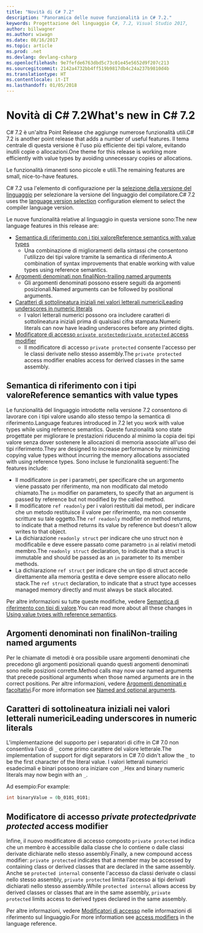 ```yaml
---
title: "Novità di C# 7.2"
description: "Panoramica delle nuove funzionalità in C# 7.2."
keywords: Progettazione del linguaggio C#, 7.2, Visual Studio 2017,
author: billwagner
ms.author: wiwagn
ms.date: 08/16/2017
ms.topic: article
ms.prod: .net
ms.devlang: devlang-csharp
ms.openlocfilehash: 9e7fefde6763dbd5c73c01e45e5652d9f207c213
ms.sourcegitcommit: 2142a4732bb4ff519b9817db4c24a237b9810d4b
ms.translationtype: HT
ms.contentlocale: it-IT
ms.lasthandoff: 01/05/2018
---
```

# <a name="whats-new-in-c-72"></a><span data-ttu-id="20c82-104">Novità di C# 7.2</span><span class="sxs-lookup"><span data-stu-id="20c82-104">What's new in C# 7.2</span></span>

<span data-ttu-id="20c82-105">C# 7.2 è un'altra Point Release che aggiunge numerose funzionalità utili.</span><span class="sxs-lookup"><span data-stu-id="20c82-105">C# 7.2 is another point release that adds a number of useful features.</span></span>
<span data-ttu-id="20c82-106">Il tema centrale di questa versione è l'uso più efficiente dei tipi valore, evitando inutili copie o allocazioni.</span><span class="sxs-lookup"><span data-stu-id="20c82-106">One theme for this release is working more efficiently with value types by avoiding unnecessary copies or allocations.</span></span> 

<span data-ttu-id="20c82-107">Le funzionalità rimanenti sono piccole e utili.</span><span class="sxs-lookup"><span data-stu-id="20c82-107">The remaining features are small, nice-to-have features.</span></span>

<span data-ttu-id="20c82-108">C# 7.2 usa l'elemento di configurazione per la [selezione della versione del linguaggio](csharp-7-1.md#language-version-selection) per selezionare la versione del linguaggio del compilatore.</span><span class="sxs-lookup"><span data-stu-id="20c82-108">C# 7.2 uses the [language version selection](csharp-7-1.md#language-version-selection) configuration element to select the compiler language version.</span></span>

<span data-ttu-id="20c82-109">Le nuove funzionalità relative al linguaggio in questa versione sono:</span><span class="sxs-lookup"><span data-stu-id="20c82-109">The new language features in this release are:</span></span>

* [<span data-ttu-id="20c82-110">Semantica di riferimento con i tipi valore</span><span class="sxs-lookup"><span data-stu-id="20c82-110">Reference semantics with value types</span></span>](#reference-semantics-with-value-types)
  - <span data-ttu-id="20c82-111">Una combinazione di miglioramenti della sintassi che consentono l'utilizzo dei tipi valore tramite la semantica di riferimento.</span><span class="sxs-lookup"><span data-stu-id="20c82-111">A combination of syntax improvements that enable working with value types using reference semantics.</span></span>
* [<span data-ttu-id="20c82-112">Argomenti denominati non finali</span><span class="sxs-lookup"><span data-stu-id="20c82-112">Non-trailing named arguments</span></span>](#non-trailing-named-arguments)
  - <span data-ttu-id="20c82-113">Gli argomenti denominati possono essere seguiti da argomenti posizionali.</span><span class="sxs-lookup"><span data-stu-id="20c82-113">Named arguments can be followed by positional arguments.</span></span>
* [<span data-ttu-id="20c82-114">Caratteri di sottolineatura iniziali nei valori letterali numerici</span><span class="sxs-lookup"><span data-stu-id="20c82-114">Leading underscores in numeric literals</span></span>](#leading-underscores-in-numeric-literals)
  - <span data-ttu-id="20c82-115">I valori letterali numerici possono ora includere caratteri di sottolineatura iniziali prima di qualsiasi cifra stampata.</span><span class="sxs-lookup"><span data-stu-id="20c82-115">Numeric literals can now have leading underscores before any printed digits.</span></span>
* [<span data-ttu-id="20c82-116">Modificatore di accesso `private protected`</span><span class="sxs-lookup"><span data-stu-id="20c82-116">`private protected` access modifier</span></span>](#private-protected)
  - <span data-ttu-id="20c82-117">Il modificatore di accesso `private protected` consente l'accesso per le classi derivate nello stesso assembly.</span><span class="sxs-lookup"><span data-stu-id="20c82-117">The `private protected` access modifier enables access for derived classes in the same assembly.</span></span>

## <a name="reference-semantics-with-value-types"></a><span data-ttu-id="20c82-118">Semantica di riferimento con i tipi valore</span><span class="sxs-lookup"><span data-stu-id="20c82-118">Reference semantics with value types</span></span>

<span data-ttu-id="20c82-119">Le funzionalità del linguaggio introdotte nella versione 7.2 consentono di lavorare con i tipi valore usando allo stesso tempo la semantica di riferimento.</span><span class="sxs-lookup"><span data-stu-id="20c82-119">Language features introduced in 7.2 let you work with value types while using reference semantics.</span></span> <span data-ttu-id="20c82-120">Queste funzionalità sono state progettate per migliorare le prestazioni riducendo al minimo la copia dei tipi valore senza dover sostenere le allocazioni di memoria associate all'uso dei tipi riferimento.</span><span class="sxs-lookup"><span data-stu-id="20c82-120">They are designed to increase performance by minimizing copying value types without incurring the memory allocations associated with using reference types.</span></span> <span data-ttu-id="20c82-121">Sono incluse le funzionalità seguenti:</span><span class="sxs-lookup"><span data-stu-id="20c82-121">The features include:</span></span>

 - <span data-ttu-id="20c82-122">Il modificatore `in` per i parametri, per specificare che un argomento viene passato per riferimento, ma non modificato dal metodo chiamato.</span><span class="sxs-lookup"><span data-stu-id="20c82-122">The `in` modifier on parameters, to specify that an argument is passed by reference but not modified by the called method.</span></span>
 - <span data-ttu-id="20c82-123">Il modificatore `ref readonly` per i valori restituiti dai metodi, per indicare che un metodo restituisce il valore per riferimento, ma non consente scritture su tale oggetto.</span><span class="sxs-lookup"><span data-stu-id="20c82-123">The `ref readonly` modifier on method returns, to indicate that a method returns its value by reference but doesn't allow writes to that object.</span></span>
 - <span data-ttu-id="20c82-124">La dichiarazione `readonly struct` per indicare che uno struct non è modificabile e deve essere passato come parametro `in` ai relativi metodi membro.</span><span class="sxs-lookup"><span data-stu-id="20c82-124">The `readonly struct` declaration, to indicate that a struct is immutable and should be passed as an `in` parameter to its member methods.</span></span>
 - <span data-ttu-id="20c82-125">La dichiarazione `ref struct` per indicare che un tipo di struct accede direttamente alla memoria gestita e deve sempre essere allocato nello stack.</span><span class="sxs-lookup"><span data-stu-id="20c82-125">The `ref struct` declaration, to indicate that a struct type accesses managed memory directly and must always be stack allocated.</span></span>

<span data-ttu-id="20c82-126">Per altre informazioni su tutte queste modifiche, vedere [Semantica di riferimento con tipi di valore](../reference-semantics-with-value-types.md).</span><span class="sxs-lookup"><span data-stu-id="20c82-126">You can read more about all these changes in [Using value types with reference semantics](../reference-semantics-with-value-types.md).</span></span>

## <a name="non-trailing-named-arguments"></a><span data-ttu-id="20c82-127">Argomenti denominati non finali</span><span class="sxs-lookup"><span data-stu-id="20c82-127">Non-trailing named arguments</span></span>

<span data-ttu-id="20c82-128">Per le chiamate di metodi è ora possibile usare argomenti denominati che precedono gli argomenti posizionali quando questi argomenti denominati sono nelle posizioni corrette.</span><span class="sxs-lookup"><span data-stu-id="20c82-128">Method calls may now use named arguments that precede positional arguments when those named arguments are in the correct positions.</span></span> <span data-ttu-id="20c82-129">Per altre informazioni, vedere [Argomenti denominati e facoltativi](../programming-guide/classes-and-structs/named-and-optional-arguments.md).</span><span class="sxs-lookup"><span data-stu-id="20c82-129">For more information see [Named and optional arguments](../programming-guide/classes-and-structs/named-and-optional-arguments.md).</span></span>

## <a name="leading-underscores-in-numeric-literals"></a><span data-ttu-id="20c82-130">Caratteri di sottolineatura iniziali nei valori letterali numerici</span><span class="sxs-lookup"><span data-stu-id="20c82-130">Leading underscores in numeric literals</span></span>

<span data-ttu-id="20c82-131">L'implementazione del supporto per i separatori di cifre in C# 7.0 non consentiva l'uso di `_` come primo carattere del valore letterale.</span><span class="sxs-lookup"><span data-stu-id="20c82-131">The implementation of support for digit separators in C# 7.0 didn't allow the `_` to be the first character of the literal value.</span></span> <span data-ttu-id="20c82-132">I valori letterali numerici esadecimali e binari possono ora iniziare con `_`.</span><span class="sxs-lookup"><span data-stu-id="20c82-132">Hex and binary numeric literals may now begin with an `_`.</span></span> 

<span data-ttu-id="20c82-133">Ad esempio:</span><span class="sxs-lookup"><span data-stu-id="20c82-133">For example:</span></span>

```csharp
int binaryValue = 0b_0101_0101;
```

## <a name="private-protected-access-modifier"></a><span data-ttu-id="20c82-134">Modificatore di accesso _private protected_</span><span class="sxs-lookup"><span data-stu-id="20c82-134">_private protected_ access modifier</span></span>

<span data-ttu-id="20c82-135">Infine, il nuovo modificatore di accesso composto `private protected` indica che un membro è accessibile dalla classe che lo contiene o dalle classi derivate dichiarate nello stesso assembly.</span><span class="sxs-lookup"><span data-stu-id="20c82-135">Finally, a new compound access modifier: `private protected` indicates that a member may be accessed by containing class or derived classes that are declared in the same assembly.</span></span> <span data-ttu-id="20c82-136">Anche se `protected internal` consente l'accesso da classi derivate o classi nello stesso assembly, `private protected` limita l'accesso ai tipi derivati dichiarati nello stesso assembly.</span><span class="sxs-lookup"><span data-stu-id="20c82-136">While `protected internal` allows access by derived classes or classes that are in the same assembly, `private protected` limits access to derived types declared in the same assembly.</span></span>

<span data-ttu-id="20c82-137">Per altre informazioni, vedere [Modificatori di accesso](../language-reference/keywords/access-modifiers.md) nelle informazioni di riferimento sul linguaggio.</span><span class="sxs-lookup"><span data-stu-id="20c82-137">For more information see [access modifiers](../language-reference/keywords/access-modifiers.md) in the language reference.</span></span>
